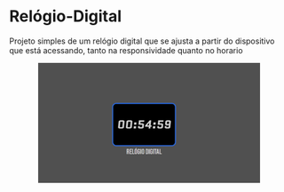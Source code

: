 # Relógio-Digital
   Projeto simples de um relógio digital que se ajusta a partir do dispositivo que está acessando, tanto na responsividade quanto no horario
   <p align="center">
      <img width="400" src="assets/Screenshot_1.png">
   </p>
